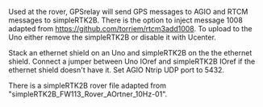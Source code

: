 Used at the rover, GPSrelay will send GPS messages to AGIO and RTCM messages to simpleRTK2B. There is the option to inject message 1008 adapted from https://github.com/torriem/rtcm3add1008. To upload to the Uno either remove the simpleRTK2B or disable it with Ucenter.

Stack an ethernet shield on an Uno and simpleRTK2B on the the ethernet shield. Connect a jumper between Uno IOref and simpleRTK2B IOref if the ethernet shield doesn't have it.
Set AGIO Ntrip UDP port to 5432. 

There is a simpleRTK2B rover file adapted from "simpleRTK2B_FW113_Rover_AOrtner_10Hz-01".
